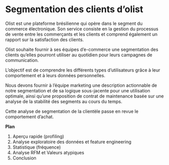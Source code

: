 # Segmentation des clients d’olist

Olist est une plateforme brésilienne qui opère dans le segment du commerce électronique. Son service consiste en la gestion du processus de vente entre les commerçants et les clients et comprend également un rapport sur la satisfaction des clients.

Olist souhaite fournir à ses équipes d’e-commerce une segmentation des clients qu’elles pourront utiliser au quotidien pour leurs campagnes de communication.

L’objectif est de comprendre les différents types d’utilisateurs grâce à leur comportement et à leurs données personnelles.

Nous devons fournir à l’équipe marketing une description actionnable de notre segmentation et de sa logique sous-jacente pour une utilisation optimale, ainsi qu’une proposition de contrat de maintenance basée sur une analyse de la stabilité des segments au cours du temps.

Cette analyse de segmentation de la clientèle passe en revue le comportement d’achat. 

**Plan**

1. Aperçu rapide (profiling)
2. Analyse exploratoire des données et feature engineering
3. Statistique (fréquence)
4. Analyse RFM et Valeurs atypiques
5. Conclusion
